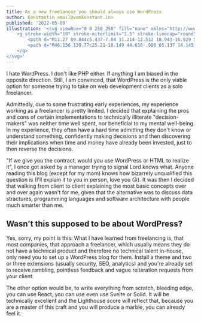 ```yaml
---
title: As a new freelancer you should always use WordPress
author: Konstantin <mail@vomkonstant.in>
published: '2022-05-09'
illustration: '<svg viewBox="0 0 250 250" fill="none" xmlns="http://www.w3.org/2000/svg">
    <g stroke-width="10" stroke-miterlimit="1.5" stroke-linecap="round" stroke-linejoin="round">
        <path d="M11.27 89.844c5.437-7.04 11.214-12.512 18.943-16.929 55.62-31.782 87.677 36.25 135.593 50.062 30.354 8.75 73.913-3.376 72.299-42.482" stroke="currentcolor" stroke-width="20.491799999999998"/>
        <path d="M46.136 139.77c25.21-18.149 44.616-.906 65.137 14.145 26.56 19.479 59 38.254 91.556 19.935" stroke="currentColor" stroke-width="20.491799999999998"/>
    </g>
</svg>'
---
```


I hate WordPress. I don't like PHP either. If anything I am biased in the opposite direction. Still, I am convinced, that WordPress is the only viable option for someone trying to take on web development clients as a solo freelancer.

Admittedly, due to some frustrating early experiences, my experience working as a freelancer is pretty limited. I decided that explaining the pros and cons of certain implementations to technically illiterate "decision-makers" was neither time well spent, nor beneficial to my mental well-being. In my experience, they often have a hard time admitting they don't know or understand something, confidently making decisions and then discovering their implications when time and money have already been invested, just to then reverse the decisions.

"If we give you the contract, would you use WordPress or HTML to realize it", I once got asked by a manager trying to signal Lord knows what. Anyone reading this blog (except for my mom) knows how bizarrely unqualified this question is (I'll explain it to you in person, love you 😘). It was then I decided that walking from client to client explaining the most basic concepts over and over again wasn't for me, given that the alternative was to discuss data stractures, programming languages and software architecture with people much smarter than me.

## Wasn't this supposed to be about WordPress?

Yes, sorry, my point is this: What I have learned from freelancing is, that most companies, that approach a freelancer, which usually means they do not have a technical product and therefore no technical talent in-house, only need you to set up a WordPress blog for them. Install a theme and two or three extensions (usually security, SEO, analytics) and you're already set to receive rambling, pointless feedback and vague reiteration requests from your client.

The other option would be, to write everything from scratch, bleeding edge, you can use React, you can use even use Svelte or Solid. It will be technically excellent and the Lighthouse score will reflect that, because you are a master of this craft and you will produce a marble, you can already feel it.
